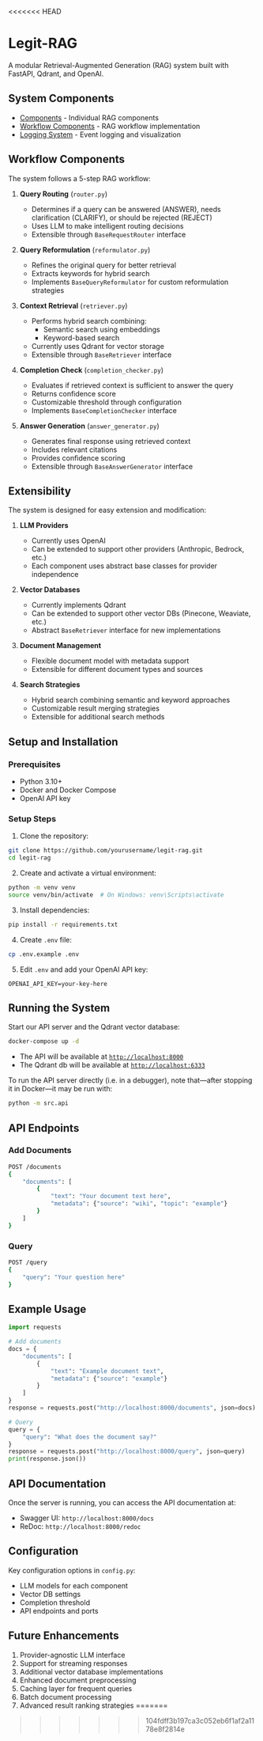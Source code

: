 <<<<<<< HEAD
# Legit-RAG

A modular Retrieval-Augmented Generation (RAG) system built with FastAPI, Qdrant, and OpenAI.

## System Components

- [Components](src/components/README.md) - Individual RAG components
- [Workflow Components](src/workflow/README.md) - RAG workflow implementation
- [Logging System](src/logging/README.md) - Event logging and visualization

## Workflow Components

The system follows a 5-step RAG workflow:

1. **Query Routing** (`router.py`)
   - Determines if a query can be answered (ANSWER), needs clarification (CLARIFY), or should be rejected (REJECT)
   - Uses LLM to make intelligent routing decisions
   - Extensible through `BaseRequestRouter` interface

2. **Query Reformulation** (`reformulator.py`)
   - Refines the original query for better retrieval
   - Extracts keywords for hybrid search
   - Implements `BaseQueryReformulator` for custom reformulation strategies

3. **Context Retrieval** (`retriever.py`)
   - Performs hybrid search combining:
     - Semantic search using embeddings
     - Keyword-based search
   - Currently uses Qdrant for vector storage
   - Extensible through `BaseRetriever` interface

4. **Completion Check** (`completion_checker.py`)
   - Evaluates if retrieved context is sufficient to answer the query
   - Returns confidence score
   - Customizable threshold through configuration
   - Implements `BaseCompletionChecker` interface

5. **Answer Generation** (`answer_generator.py`)
   - Generates final response using retrieved context
   - Includes relevant citations
   - Provides confidence scoring
   - Extensible through `BaseAnswerGenerator` interface

## Extensibility

The system is designed for easy extension and modification:

1. **LLM Providers**
   - Currently uses OpenAI
   - Can be extended to support other providers (Anthropic, Bedrock, etc.)
   - Each component uses abstract base classes for provider independence

2. **Vector Databases**
   - Currently implements Qdrant
   - Can be extended to support other vector DBs (Pinecone, Weaviate, etc.)
   - Abstract `BaseRetriever` interface for new implementations

3. **Document Management**
   - Flexible document model with metadata support
   - Extensible for different document types and sources

4. **Search Strategies**
   - Hybrid search combining semantic and keyword approaches
   - Customizable result merging strategies
   - Extensible for additional search methods

## Setup and Installation

### Prerequisites

- Python 3.10+
- Docker and Docker Compose
- OpenAI API key

### Setup Steps

1. Clone the repository:

```bash
git clone https://github.com/yourusername/legit-rag.git
cd legit-rag
```

2. Create and activate a virtual environment:
```bash
python -m venv venv
source venv/bin/activate  # On Windows: venv\Scripts\activate
```

3. Install dependencies:
```bash
pip install -r requirements.txt
```

4. Create `.env` file:
```bash
cp .env.example .env
```

5. Edit `.env` and add your OpenAI API key:
```
OPENAI_API_KEY=your-key-here
```

## Running the System

Start our API server and the Qdrant vector database:
```bash
docker-compose up -d
```

- The API will be available at [`http://localhost:8000`](http://localhost:8000)
- The Qdrant db will be available at [`http://localhost:6333`](http://localhost:6333)

To run the API server directly (i.e. in a debugger), note that&mdash;after stopping it in Docker&mdash;it may be run with:

```bash
python -m src.api
```

## API Endpoints

### Add Documents
```bash
POST /documents
{
    "documents": [
        {
            "text": "Your document text here",
            "metadata": {"source": "wiki", "topic": "example"}
        }
    ]
}
```

### Query
```bash
POST /query
{
    "query": "Your question here"
}
```

## Example Usage

```python
import requests

# Add documents
docs = {
    "documents": [
        {
            "text": "Example document text",
            "metadata": {"source": "example"}
        }
    ]
}
response = requests.post("http://localhost:8000/documents", json=docs)

# Query
query = {
    "query": "What does the document say?"
}
response = requests.post("http://localhost:8000/query", json=query)
print(response.json())
```

## API Documentation

Once the server is running, you can access the API documentation at:
- Swagger UI: `http://localhost:8000/docs`
- ReDoc: `http://localhost:8000/redoc`

## Configuration

Key configuration options in `config.py`:
- LLM models for each component
- Vector DB settings
- Completion threshold
- API endpoints and ports

## Future Enhancements

1. Provider-agnostic LLM interface
2. Support for streaming responses
3. Additional vector database implementations
4. Enhanced document preprocessing
5. Caching layer for frequent queries
6. Batch document processing
7. Advanced result ranking strategies
=======
>>>>>>> 104fdff3b197ca3c052eb6f1af2a1178e8f2814e

